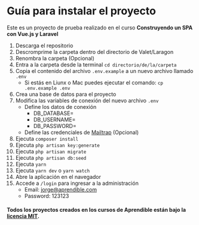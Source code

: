 # Guía para instalar el proyecto
Este es un proyecto de prueba realizado en el curso **Construyendo un SPA con Vue.js y Laravel**

1. Descarga el repositorio
2. Descromprime la carpeta dentro del directorio de Valet/Laragon
3. Renombra la carpeta (Opcional) 
4. Entra a la carpeta desde la terminal `cd directorio/de/la/carpeta`
5. Copia el contenido del archivo `.env.example` a un nuevo archivo llamado `.env`
    * Si estás en Liunx o Mac puedes ejecutar el comando: `cp .env.example .env`
6. Crea una base de datos para el proyecto
7. Modifica las variables de conexión del nuevo archivo `.env` 
    * Define los datos de conexión 
        * DB_DATABASE=
        * DB_USERNAME=
        * DB_PASSWORD=
    * Define las credenciales de [Mailtrap](https://mailtrap.io/) (Opcional)
8. Ejecuta `composer install`
9. Ejecuta `php artisan key:generate`
10. Ejecuta `php artisan migrate`
11. Ejecuta `php artisan db:seed`
12. Ejecuta `yarn`
13. Ejecuta `yarn dev` o `yarn watch`
13. Abre la aplicación en el navegador
14. Accede a `/login` para ingresar a la administración
    * Email: jorge@aprendible.com
    * Password: 123123

#### Todos los proyectos creados en los cursos de Aprendible están bajo la [licencia MIT](https://opensource.org/licenses/MIT).
